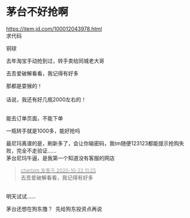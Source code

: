 # 茅台不好抢啊


https://item.jd.com/100012043978.html<br />
求代码

铜球

去年淘宝手动抢到过，转手卖给同城老大哥

去吾爱破解看看，我记得有好多

那都是耍猴的！<br />
<br />
话说，我还有好几瓶2000左右的！<br />
<br />
<img src="static/image/smiley/default/lol.gif" smilieid="12" border="0" alt="" /><img src="static/image/smiley/default/lol.gif" smilieid="12" border="0" alt="" /><img src="static/image/smiley/default/lol.gif" smilieid="12" border="0" alt="" />

能去订单页面，不能下单

一瓶转手就是1000多，能好抢吗<img src="static/image/smiley/default/lol.gif" smilieid="12" border="0" alt="" />

最尼玛离谱的是，刷新多了，会让你输密码，我tm随便123123都能提示抢购失败，完全不走验证……<br />
茅台尼玛牛逼，是我第一个知道没有客服的网店

<div class="quote"><blockquote><font size="2"><a href="https://www.hostloc.com/forum.php?mod=redirect&amp;goto=findpost&amp;pid=9334855&amp;ptid=757064" target="_blank"><font color="#999999">cherbim 发表于 2020-10-22 11:25</font></a></font><br />
去吾爱破解看看，我记得有好多</blockquote></div><br />
明天试试……

茅台还想在狗东撸？&nbsp;&nbsp;先给狗东投资点再说<img src="static/image/smiley/yct/022.gif" smilieid="42" border="0" alt="" />

